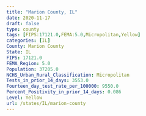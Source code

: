 ```yaml
---
title: "Marion County, IL"
date: 2020-11-17
draft: false
type: county
tags: [FIPS:17121.0,FEMA:5.0,Micropolitan,Yellow]
categories: [IL]
County: Marion County
State: IL
FIPS: 17121.0
FEMA_Region: 5.0
Population: 37205.0
NCHS_Urban_Rural_Classification: Micropolitan
Tests_in_prior_14_days: 3553.0
Fourteen_day_test_rate_per_100000: 9550.0
Percent_Positivity_in_prior_14_days: 0.086
Level: Yellow
url: /states/IL/marion-county
---
```




